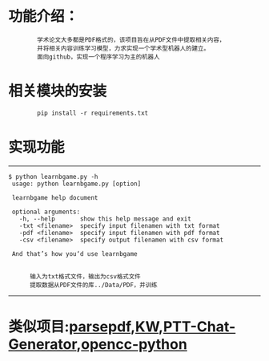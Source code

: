 # 功能介绍：
            学术论文大多都是PDF格式的，该项目旨在从PDF文件中提取相关内容，
            并将相关内容训练学习模型，力求实现一个学术型机器人的建立。
            面向github，实现一个程序学习为主的机器人

# 相关模块的安装
            pip install -r requirements.txt
# 实现功能
            
-----------------------------            


    $ python learnbgame.py -h
     usage: python learnbgame.py [option]

     learnbgame help document

     optional arguments:
       -h, --help       show this help message and exit
       -txt <filename>  specify input filenamen with txt format
       -pdf <filename>  specify input filenamen with pdf format
       -csv <filename>  specify output filenamen with csv format

     And that’s how you‘d use learnbgame

 
          输入为txt格式文件，输出为csv格式文件
          提取数据从PDF文件的库../Data/PDF，并训练
            



             
                        

---------------------------
# 类似项目:[parsepdf](https://github.com/CW0606/parsepdf),[KW](https://github.com/bat9r/KW),[PTT-Chat-Generator](https://github.com/zake7749/PTT-Chat-Generator),[opencc-python](https://github.com/lepture/opencc-python)




